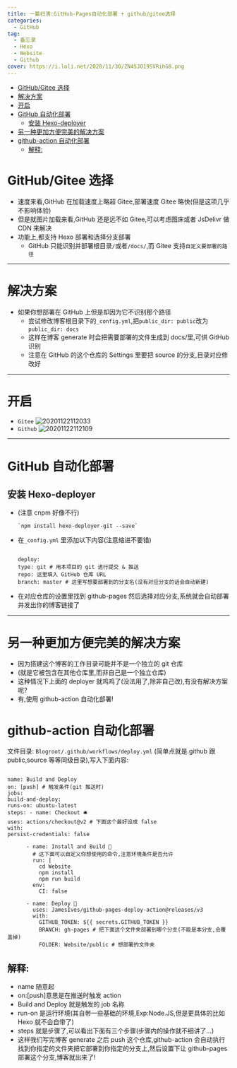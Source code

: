 ```yaml
---
title: 一篇扫清:GitHub-Pages自动化部署 + github/gitee选择
categories:
  - GitHub
tag:
  - 备忘录
  - Hexo
  - Website
  - Github
cover: https://i.loli.net/2020/11/30/ZN45JO19SVRihG8.png
---
```


<!--
 * @Author: Weidows
 * @Date: 2020-08-23 10:54:41
 * @LastEditors: Weidows
 * @LastEditTime: 2021-01-07 00:22:59
 * @FilePath: \Weidowsd:\Game\Demo\Github\Blog-private\source\_posts\GitHub\GitHub-Pages-deploy.md
-->

- [GitHub/Gitee 选择](#githubgitee-选择)
- [解决方案](#解决方案)
- [开启](#开启)
- [GitHub 自动化部署](#github-自动化部署)
  - [安装 Hexo-deployer](#安装-hexo-deployer)
- [另一种更加方便完美的解决方案](#另一种更加方便完美的解决方案)
- [github-action 自动化部署](#github-action-自动化部署)
  - [解释:](#解释)

# GitHub/Gitee 选择

- 速度来看,GitHub 在加载速度上略超 Gitee,部署速度 Gitee 略快(但是这项几乎不影响体验)
- 但是就图片加载来看,GitHub 还是远不如 Gitee,可以考虑图床或者 JsDelivr 做 CDN 来解决
- 功能上,都支持 Hexo 部署和选择分支部署
  - GitHub 只能识别并部署根目录`/`或者`/docs/`,而 Gitee 支持`自定义要部署的路径`

---

# 解决方案

- 如果你想部署在 GitHub 上但是却因为它不识别那个路径
  - 尝试修改博客根目录下的`_config.yml`,把`public_dir: public`改为`public_dir: docs`
  - 这样在博客 generate 时会把需要部署的文件生成到 docs/里,可供 GitHub 识别
  - 注意在 GitHub 的这个仓库的 Settings 里要把 source 的分支,目录对应修改好

---

# 开启

- `Gitee`
  ![20201122112033](https://i.loli.net/2020/11/30/dpIgQvz93ltRCPD.jpg)
- `Github`
  ![20201122112109](https://i.loli.net/2020/11/30/Ep8oz6eMxPadQ3s.jpg)

---

# GitHub 自动化部署

## 安装 Hexo-deployer

- (注意 cnpm 好像不行)

  ```shell
  `npm install hexo-deployer-git --save`
  ```

- 在`_config.yml` 里添加以下内容(注意缩进不要错)

  ```

  deploy:
  type: git # 用本项目的 git 进行提交 & 推送
  repo: 这里填入 GitHub 仓库 URL
  branch: master # 这里写想要部署到的分支名(没有对应分支的话会自动新建)

  ```

- 在对应仓库的设置里找到 github-pages 然后选择对应分支,系统就会自动部署并发出你的博客链接了

---

# 另一种更加方便完美的解决方案

- 因为搭建这个博客的工作目录可能并不是一个独立的 git 仓库
- (就是它被包含在其他仓库里,而非自己是一个独立仓库)
- 这种情况下上面的 deployer 就鸡鸡了(没法用了,除非自己改),有没有解决方案呢?
- 有,使用 github-action 自动化部署!

# github-action 自动化部署

文件目录: `Blogroot/.github/workflows/deploy.yml`
(简单点就是.github 跟 public,source 等等同级目录),写入下面内容:

```

name: Build and Deploy
on: [push] # 触发条件(git 推送时)
jobs:
build-and-deploy:
runs-on: ubuntu-latest
steps: - name: Checkout 🛎️
uses: actions/checkout@v2 # 下面这个最好设成 false
with:
persist-credentials: false

      - name: Install and Build 🔧
        # 这下面可以自定义你想使用的命令,注意环境条件是否允许
        run: |
          cd Website
          npm install
          npm run build
        env:
          CI: false

      - name: Deploy 🚀
        uses: JamesIves/github-pages-deploy-action@releases/v3
        with:
          GITHUB_TOKEN: ${{ secrets.GITHUB_TOKEN }}
          BRANCH: gh-pages # 把下面这个文件夹部署到哪个分支(不能是本分支,会覆盖掉)
          FOLDER: Website/public # 想部署的文件夹

```

## 解释:

- name 随意起
- on:[push]意思是在推送时触发 action
- Build and Deploy 就是触发的 job 名称
- run-on 是运行环境(其自带一些基础的环境,Exp:Node.JS,但是更具体的比如 Hexo 就不会自带了)
- steps 就是步骤了,可以看出下面有三个步骤(步骤内的操作就不细讲了...)
- 这样我们写完博客 generate 之后 push 这个仓库,github-action 会自动执行找到你指定的文件夹把它部署到你指定的分支上,然后设置下让 github-pages 部署这个分支,博客就出来了!
